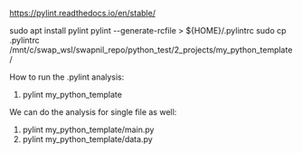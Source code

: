 https://pylint.readthedocs.io/en/stable/

sudo apt install pylint
pylint --generate-rcfile > ${HOME}/.pylintrc
sudo cp .pylintrc /mnt/c/swap_wsl/swapnil_repo/python_test/2_projects/my_python_template/

How to run the .pylint analysis: 
1. pylint my_python_template

We can do the analysis for single file as well: 
1. pylint my_python_template/main.py
2. pylint my_python_template/data.py

